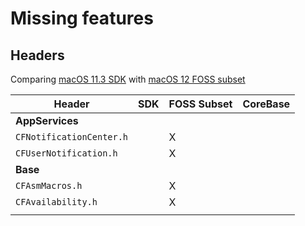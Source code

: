 # Missing features

## Headers

Comparing [macOS 11.3 SDK](https://github.com/phracker/MacOSX-SDKs/tree/master/MacOSX11.3.sdk/System/Library/Frameworks/CoreFoundation.framework/Versions/A/Headers) with [macOS 12 FOSS subset](https://github.com/apple/swift-corelibs-foundation/tree/d8e8a8b92b3a8af8381a11155328c1bba1c6bd2c/CoreFoundation)

| Header                   | SDK | FOSS Subset | CoreBase |
| ------------------------ | --- | ----------- | -------- |
| **AppServices**          |     |             |          |
| `CFNotificationCenter.h` |     | X           |          |
| `CFUserNotification.h`   |     | X           |          |
| **Base**                 |     |             |          |
| `CFAsmMacros.h`          |     | X           |          |
| `CFAvailability.h`       |     | X           |          |
|                          |     |             |          |